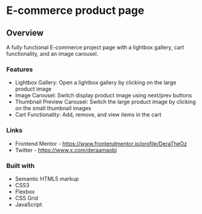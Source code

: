# E-commerce product page

## Overview
A fully functional E-commerce project page with a lightbox gallery, cart
functionality, and an image carousel.

### Features

- Lightbox Gallery: Open a lightbox gallery by clicking on the large product image
- Image Carousel: Switch display product image using next/prev buttons
- Thumbnail Preview Carousel: Switch the large product image by clicking on the small thumbnail images
- Cart Functionality: Add, remove, and view items in the cart

### Links

<!--- Solution URL: [Add solution URL here](https://your-solution-url.com)-->
<!--- Live Site URL: [Add live site URL here](https://your-live-site-url.com)-->
- Frontend Mentor - https://www.frontendmentor.io/profile/DeraTheOz
- Twitter - https://www.x.com/deraamaobi


### Built with

- Semantic HTML5 markup
- CSS3
- Flexbox
- CSS Grid
- JavaScript
